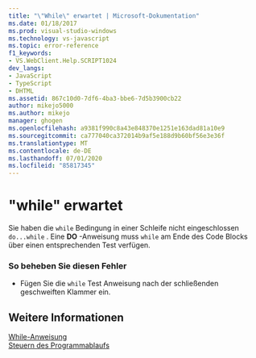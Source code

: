 ```yaml
---
title: "\"While\" erwartet | Microsoft-Dokumentation"
ms.date: 01/18/2017
ms.prod: visual-studio-windows
ms.technology: vs-javascript
ms.topic: error-reference
f1_keywords:
- VS.WebClient.Help.SCRIPT1024
dev_langs:
- JavaScript
- TypeScript
- DHTML
ms.assetid: 867c10d0-7df6-4ba3-bbe6-7d5b3900cb22
author: mikejo5000
ms.author: mikejo
manager: ghogen
ms.openlocfilehash: a9381f990c8a43e848370e1251e163dad81a10e9
ms.sourcegitcommit: ca777040ca372014b9af5e188d9b60bf56e3e36f
ms.translationtype: MT
ms.contentlocale: de-DE
ms.lasthandoff: 07/01/2020
ms.locfileid: "85817345"
---
```

# <a name="expected-while"></a>"while" erwartet
Sie haben die `while` Bedingung in einer Schleife nicht eingeschlossen `do...while` . Eine **DO** -Anweisung muss `while` am Ende des Code Blocks über einen entsprechenden Test verfügen.  
  
### <a name="to-correct-this-error"></a>So beheben Sie diesen Fehler  
  
- Fügen Sie die `while` Test Anweisung nach der schließenden geschweiften Klammer ein.  
  
## <a name="see-also"></a>Weitere Informationen  
 [While-Anweisung](../../javascript/reference/while-statement-javascript.md)   
 [Steuern des Programmablaufs](../../javascript/controlling-program-flow-javascript.md)